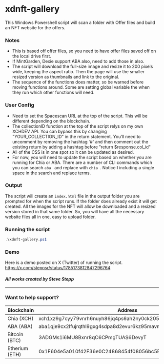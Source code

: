 # xdnft-gallery

This Windows Powershell script will scan a folder with Offer files and build an NFT website for the offers. 

### Notes

* This is based off offer files, so you need to have offer files saved off on the local drive first.
* If MintGarden, Dexie support ABA also, need to add those in also.
* The script will download the full-size image and resize it to 200 pixels wide, keeping the aspect ratio. Then the page will use the smaller resized version as thumbnails and link to the original.
* The sequence of the functions does matter, so be warned before moving functions around. Some are setting global variable the when they run which other functions will need.

### User Config

* Need to set the Spacescan URL at the top of the script. This will be different depending on the blockchain.
* The collectionID function at the top of the script relys on my own XCHDEV API. You can bypass this by changing "YOUR_COLLECTION_ID" in the return statement. You'll need to uncomment by removing the hashtag '#' and then comment out the existing return by adding a hashtag before "return $response.col_id"
* All of the CSS is in one spot so it can be updated as desired.
* For now, you will need to update the script based on whether you are running for Chia or ABA. There are a number of CLI commands which you can search `aba ` and replace with `chia `. Notice I including a single space in the search and replace terms.

### Output

The script will create an `index.html` file in the output folder you are prompted for when the script runs. If the folder does already exist it will get created. All the images for the NFT will allow be downloaded and a resized version stored in that same folder. So, you will have all the necessary website files all in one, easy to upload folder.

### Running the script

```PowerShell
.\xdnft-gallery.ps1
```

### Demo

Here is a demo posted on X (Twitter) of running the script. https://x.com/steppsr/status/1785173812847296764

#### _All works created by Steve Stepp_

---

### Want to help support?

| Blockchain | Address |
| ---------- | ------- |
| Chia (XCH) | xch1xz9g7cyy79vnrh6nuyh86jq4ps6ah2ny0ck2050wfqqfjwkyk0mqd89etp |
| ABA (ABA) | aba1qje9cx2lfujrqthl9gxg4sdpa8d2evur6kz95mavmnnvwcn6eyys9qz43c |
| Bitcoin (BTC) | 3ADGMs1i6MU8Bxnr8qC6CPmgTUAS6DevyT |
| Etherium (ETH) | 0x1F604e5a010f42F36e0C24868454f08056bc5B0A |
